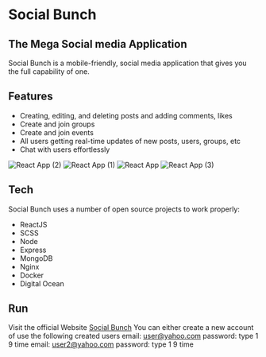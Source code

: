 # Social Bunch
## The  Mega Social media Application


Social Bunch is a  mobile-friendly, social media application that gives you the full capability of one.

## Features

- Creating, editing, and deleting posts and adding comments, likes 
- Create and join groups
- Create and join events
- All users getting real-time updates of new posts,  users, groups, etc
- Chat with users effortlessly

![React App (2)](https://user-images.githubusercontent.com/33573587/113302678-b3ac4400-92d6-11eb-99bd-afeb96af633d.png)
![React App (1)](https://user-images.githubusercontent.com/33573587/113302681-b4dd7100-92d6-11eb-8eef-d611b994cbd6.png)
![React App](https://user-images.githubusercontent.com/33573587/113302683-b4dd7100-92d6-11eb-9846-bf9d19cfd632.png)
![React App (3)](https://user-images.githubusercontent.com/33573587/113302689-b5760780-92d6-11eb-8ff0-bbd3012fab5f.png)


## Tech

Social Bunch uses a number of open source projects to work properly:

- ReactJS
- SCSS
- Node
- Express
- MongoDB
- Nginx
- Docker
- Digital Ocean

## Run

Visit the official Website [Social Bunch](http://www.social-bunch.site/)
You can either create a new account of use the following created users
email: user@yahoo.com password: type 1 9 time
email: user2@yahoo.com password: type 1 9 time





